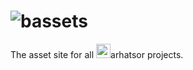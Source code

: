 # ![bassets](https://bassets.github.io/bassets-logo.svg)
The asset site for all <img src="https://bassets.github.io/bh-logo.png" width="23px" position="absolute">arhatsor projects.
